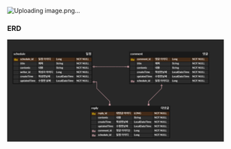 ![Uploading image.png…]()


### ERD

![깃허브 로고](https://github.com/ljh7367/todoProject/blob/main/%EC%8A%A4%ED%81%AC%EB%A6%B0%EC%83%B7%202025-05-01%20183049.png)
